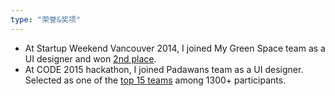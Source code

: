 ```yaml
---
type: "荣誉&奖项"
---
```


* At Startup Weekend Vancouver 2014, I joined My Green Space team as a UI designer and won <a href="https://medium.com/@mygreenspace/my-green-space-wins-2nd-place-in-startup-weekend-vancouver-2014-b76be7550f28" target="_blank">2nd place</a>.
* At CODE 2015 hackathon, I joined Padawans team as a UI designer. Selected as one of the <a href="https://www.canadianopendataexperience.ca/top15/" target="_blank">top 15 teams</a> among 1300+ participants.
